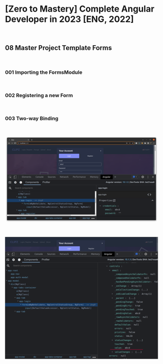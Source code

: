 # [Zero to Mastery] Complete Angular Developer in 2023 [ENG, 2022]

<br/>

## 08 Master Project Template Forms

<br/>

### 001 Importing the FormsModule

<br/>

### 002 Registering a new Form

<br/>

### 003 Two-way Binding

<br/>

![Application](/img/pic-m08-p01.png?raw=true)

<br/>

![Application](/img/pic-m08-p02.png?raw=true)

